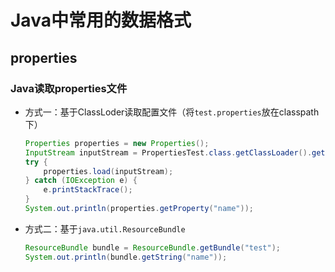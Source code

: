 # Java中常用的数据格式

## properties

### Java读取properties文件

- 方式一：基于ClassLoder读取配置文件（将`test.properties`放在classpath下）

  ```java
  Properties properties = new Properties();
  InputStream inputStream = PropertiesTest.class.getClassLoader().getResourceAsStream("test.properties");
  try {
      properties.load(inputStream);
  } catch (IOException e) {
      e.printStackTrace();
  }
  System.out.println(properties.getProperty("name"));
  ```

- 方式二：基于`java.util.ResourceBundle`

  ```java
  ResourceBundle bundle = ResourceBundle.getBundle("test");
  System.out.println(bundle.getString("name"));
  ```

  

